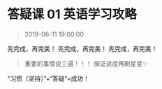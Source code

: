 # 答疑课 01 英语学习攻略

>2019-06-11 19:00:00

先完成，再完美！
先完成，再完美！
先完成，再完美！
>重要的事情说三遍！！！
>保证进度再刷星星✨

“习惯（坚持）”+“答疑”=成功！
